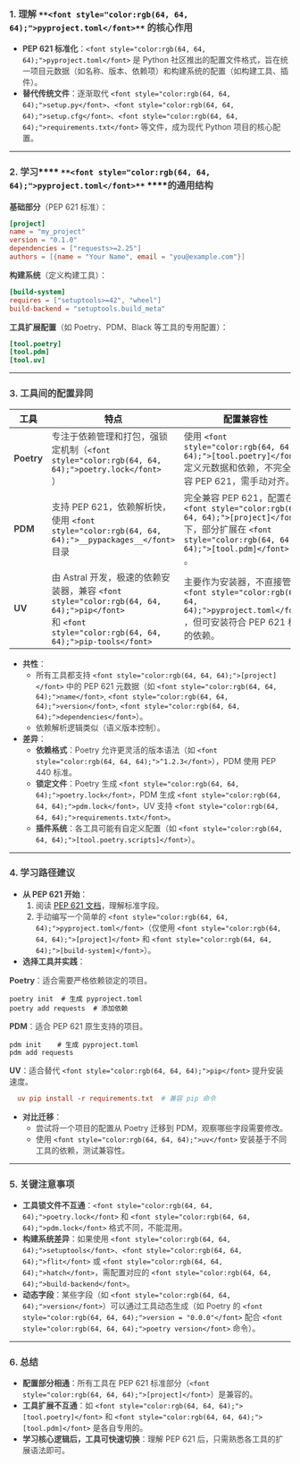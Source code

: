 ### <font style="color:rgb(64, 64, 64);">1. </font>**<font style="color:rgb(64, 64, 64);">理解 </font>**`**<font style="color:rgb(64, 64, 64);">pyproject.toml</font>**`**<font style="color:rgb(64, 64, 64);"> 的核心作用</font>**
+ **<font style="color:rgb(64, 64, 64);">PEP 621 标准化</font>**<font style="color:rgb(64, 64, 64);">：</font>`<font style="color:rgb(64, 64, 64);">pyproject.toml</font>`<font style="color:rgb(64, 64, 64);"> </font><font style="color:rgb(64, 64, 64);">是 Python 社区推出的配置文件格式，旨在统一项目元数据（如名称、版本、依赖项）和构建系统的配置（如构建工具、插件）。</font>
+ **<font style="color:rgb(64, 64, 64);">替代传统文件</font>**<font style="color:rgb(64, 64, 64);">：逐渐取代</font><font style="color:rgb(64, 64, 64);"> </font>`<font style="color:rgb(64, 64, 64);">setup.py</font>`<font style="color:rgb(64, 64, 64);">、</font>`<font style="color:rgb(64, 64, 64);">setup.cfg</font>`<font style="color:rgb(64, 64, 64);">、</font>`<font style="color:rgb(64, 64, 64);">requirements.txt</font>`<font style="color:rgb(64, 64, 64);"> </font><font style="color:rgb(64, 64, 64);">等文件，成为现代 Python 项目的核心配置。</font>

---

### <font style="color:rgb(64, 64, 64);">2.</font><font style="color:rgb(64, 64, 64);"> </font>**<font style="color:rgb(64, 64, 64);">学习</font>****<font style="color:rgb(64, 64, 64);"> </font>**`**<font style="color:rgb(64, 64, 64);">pyproject.toml</font>**`**<font style="color:rgb(64, 64, 64);"> </font>****<font style="color:rgb(64, 64, 64);">的通用结构</font>**
**<font style="color:rgb(64, 64, 64);">基础部分</font>**<font style="color:rgb(64, 64, 64);">（PEP 621 标准）：</font>

```toml
[project]
name = "my_project"
version = "0.1.0"
dependencies = ["requests>=2.25"]
authors = [{name = "Your Name", email = "you@example.com"}]
```

**<font style="color:rgb(64, 64, 64);">构建系统</font>**<font style="color:rgb(64, 64, 64);">（定义构建工具）：</font>

```toml
[build-system]
requires = ["setuptools>=42", "wheel"]
build-backend = "setuptools.build_meta"
```

**<font style="color:rgb(64, 64, 64);">工具扩展配置</font>**<font style="color:rgb(64, 64, 64);">（如 Poetry、PDM、Black 等工具的专用配置）：</font>

```toml
[tool.poetry]
[tool.pdm]
[tool.uv]
```

---

### <font style="color:rgb(64, 64, 64);">3.</font><font style="color:rgb(64, 64, 64);"> </font>**<font style="color:rgb(64, 64, 64);">工具间的配置异同</font>**
| **工具** | **特点** | **配置兼容性** |
| --- | --- | --- |
| **<font style="color:rgb(64, 64, 64);">Poetry</font>** | <font style="color:rgb(64, 64, 64);">专注于依赖管理和打包，强锁定机制（</font>`<font style="color:rgb(64, 64, 64);">poetry.lock</font>`<br/><font style="color:rgb(64, 64, 64);">）</font> | <font style="color:rgb(64, 64, 64);">使用</font><font style="color:rgb(64, 64, 64);"> </font>`<font style="color:rgb(64, 64, 64);">[tool.poetry]</font>`<br/><font style="color:rgb(64, 64, 64);"> </font><font style="color:rgb(64, 64, 64);">定义元数据和依赖，不完全兼容 PEP 621，需手动对齐。</font> |
| **<font style="color:rgb(64, 64, 64);">PDM</font>** | <font style="color:rgb(64, 64, 64);">支持 PEP 621，依赖解析快，使用</font><font style="color:rgb(64, 64, 64);"> </font>`<font style="color:rgb(64, 64, 64);">__pypackages__</font>`<br/><font style="color:rgb(64, 64, 64);"> </font><font style="color:rgb(64, 64, 64);">目录</font> | <font style="color:rgb(64, 64, 64);">完全兼容 PEP 621，配置在</font><font style="color:rgb(64, 64, 64);"> </font>`<font style="color:rgb(64, 64, 64);">[project]</font>`<br/><font style="color:rgb(64, 64, 64);"> </font><font style="color:rgb(64, 64, 64);">下，部分扩展在</font><font style="color:rgb(64, 64, 64);"> </font>`<font style="color:rgb(64, 64, 64);">[tool.pdm]</font>`<br/><font style="color:rgb(64, 64, 64);">。</font> |
| **<font style="color:rgb(64, 64, 64);">UV</font>** | <font style="color:rgb(64, 64, 64);">由 Astral 开发，极速的依赖安装器，兼容</font><font style="color:rgb(64, 64, 64);"> </font>`<font style="color:rgb(64, 64, 64);">pip</font>`<br/><font style="color:rgb(64, 64, 64);"> </font><font style="color:rgb(64, 64, 64);">和</font><font style="color:rgb(64, 64, 64);"> </font>`<font style="color:rgb(64, 64, 64);">pip-tools</font>` | <font style="color:rgb(64, 64, 64);">主要作为安装器，不直接管理</font><font style="color:rgb(64, 64, 64);"> </font>`<font style="color:rgb(64, 64, 64);">pyproject.toml</font>`<br/><font style="color:rgb(64, 64, 64);">，但可安装符合 PEP 621 标准的依赖。</font> |


+ **<font style="color:rgb(64, 64, 64);">共性</font>**<font style="color:rgb(64, 64, 64);">：</font>
    - <font style="color:rgb(64, 64, 64);">所有工具都支持</font><font style="color:rgb(64, 64, 64);"> </font>`<font style="color:rgb(64, 64, 64);">[project]</font>`<font style="color:rgb(64, 64, 64);"> </font><font style="color:rgb(64, 64, 64);">中的 PEP 621 元数据（如</font><font style="color:rgb(64, 64, 64);"> </font>`<font style="color:rgb(64, 64, 64);">name</font>`<font style="color:rgb(64, 64, 64);">,</font><font style="color:rgb(64, 64, 64);"> </font>`<font style="color:rgb(64, 64, 64);">version</font>`<font style="color:rgb(64, 64, 64);">,</font><font style="color:rgb(64, 64, 64);"> </font>`<font style="color:rgb(64, 64, 64);">dependencies</font>`<font style="color:rgb(64, 64, 64);">）。</font>
    - <font style="color:rgb(64, 64, 64);">依赖解析逻辑类似（语义版本控制）。</font>
+ **<font style="color:rgb(64, 64, 64);">差异</font>**<font style="color:rgb(64, 64, 64);">：</font>
    - **<font style="color:rgb(64, 64, 64);">依赖格式</font>**<font style="color:rgb(64, 64, 64);">：Poetry 允许更灵活的版本语法（如</font><font style="color:rgb(64, 64, 64);"> </font>`<font style="color:rgb(64, 64, 64);">^1.2.3</font>`<font style="color:rgb(64, 64, 64);">），PDM 使用 PEP 440 标准。</font>
    - **<font style="color:rgb(64, 64, 64);">锁定文件</font>**<font style="color:rgb(64, 64, 64);">：Poetry 生成</font><font style="color:rgb(64, 64, 64);"> </font>`<font style="color:rgb(64, 64, 64);">poetry.lock</font>`<font style="color:rgb(64, 64, 64);">，PDM 生成</font><font style="color:rgb(64, 64, 64);"> </font>`<font style="color:rgb(64, 64, 64);">pdm.lock</font>`<font style="color:rgb(64, 64, 64);">，UV 支持</font><font style="color:rgb(64, 64, 64);"> </font>`<font style="color:rgb(64, 64, 64);">requirements.txt</font>`<font style="color:rgb(64, 64, 64);">。</font>
    - **<font style="color:rgb(64, 64, 64);">插件系统</font>**<font style="color:rgb(64, 64, 64);">：各工具可能有自定义配置（如</font><font style="color:rgb(64, 64, 64);"> </font>`<font style="color:rgb(64, 64, 64);">[tool.poetry.scripts]</font>`<font style="color:rgb(64, 64, 64);">）。</font>

---

### <font style="color:rgb(64, 64, 64);">4.</font><font style="color:rgb(64, 64, 64);"> </font>**<font style="color:rgb(64, 64, 64);">学习路径建议</font>**
+ **<font style="color:rgb(64, 64, 64);">从 PEP 621 开始</font>**<font style="color:rgb(64, 64, 64);">：</font>
    1. <font style="color:rgb(64, 64, 64);">阅读</font><font style="color:rgb(64, 64, 64);"> </font>[PEP 621 文档](https://peps.python.org/pep-0621/)<font style="color:rgb(64, 64, 64);">，理解标准字段。</font>
    2. <font style="color:rgb(64, 64, 64);">手动编写一个简单的</font><font style="color:rgb(64, 64, 64);"> </font>`<font style="color:rgb(64, 64, 64);">pyproject.toml</font>`<font style="color:rgb(64, 64, 64);">（仅使用</font><font style="color:rgb(64, 64, 64);"> </font>`<font style="color:rgb(64, 64, 64);">[project]</font>`<font style="color:rgb(64, 64, 64);"> </font><font style="color:rgb(64, 64, 64);">和</font><font style="color:rgb(64, 64, 64);"> </font>`<font style="color:rgb(64, 64, 64);">[build-system]</font>`<font style="color:rgb(64, 64, 64);">）。</font>
+ **<font style="color:rgb(64, 64, 64);">选择工具并实践</font>**<font style="color:rgb(64, 64, 64);">：</font>

**<font style="color:rgb(64, 64, 64);">Poetry</font>**<font style="color:rgb(64, 64, 64);">：适合需要严格依赖锁定的项目。</font>

```plain
poetry init  # 生成 pyproject.toml
poetry add requests  # 添加依赖
```

**<font style="color:rgb(64, 64, 64);">PDM</font>**<font style="color:rgb(64, 64, 64);">：适合 PEP 621 原生支持的项目。</font>

```plain
pdm init    # 生成 pyproject.toml
pdm add requests
```

**<font style="color:rgb(64, 64, 64);">UV</font>**<font style="color:rgb(64, 64, 64);">：适合替代 </font>`<font style="color:rgb(64, 64, 64);">pip</font>`<font style="color:rgb(64, 64, 64);"> 提升安装速度。</font>

```toml
  uv pip install -r requirements.txt  # 兼容 pip 命令
```

+ **<font style="color:rgb(64, 64, 64);">对比迁移</font>**<font style="color:rgb(64, 64, 64);">：</font>
    - <font style="color:rgb(64, 64, 64);">尝试将一个项目的配置从 Poetry 迁移到 PDM，观察哪些字段需要修改。</font>
    - <font style="color:rgb(64, 64, 64);">使用</font><font style="color:rgb(64, 64, 64);"> </font>`<font style="color:rgb(64, 64, 64);">uv</font>`<font style="color:rgb(64, 64, 64);"> </font><font style="color:rgb(64, 64, 64);">安装基于不同工具的依赖，测试兼容性。</font>

---

### <font style="color:rgb(64, 64, 64);">5.</font><font style="color:rgb(64, 64, 64);"> </font>**<font style="color:rgb(64, 64, 64);">关键注意事项</font>**
+ **<font style="color:rgb(64, 64, 64);">工具锁文件不互通</font>**<font style="color:rgb(64, 64, 64);">：</font>`<font style="color:rgb(64, 64, 64);">poetry.lock</font>`<font style="color:rgb(64, 64, 64);"> </font><font style="color:rgb(64, 64, 64);">和</font><font style="color:rgb(64, 64, 64);"> </font>`<font style="color:rgb(64, 64, 64);">pdm.lock</font>`<font style="color:rgb(64, 64, 64);"> </font><font style="color:rgb(64, 64, 64);">格式不同，不能混用。</font>
+ **<font style="color:rgb(64, 64, 64);">构建系统差异</font>**<font style="color:rgb(64, 64, 64);">：如果使用</font><font style="color:rgb(64, 64, 64);"> </font>`<font style="color:rgb(64, 64, 64);">setuptools</font>`<font style="color:rgb(64, 64, 64);">、</font>`<font style="color:rgb(64, 64, 64);">flit</font>`<font style="color:rgb(64, 64, 64);"> </font><font style="color:rgb(64, 64, 64);">或</font><font style="color:rgb(64, 64, 64);"> </font>`<font style="color:rgb(64, 64, 64);">hatch</font>`<font style="color:rgb(64, 64, 64);">，需配置对应的</font><font style="color:rgb(64, 64, 64);"> </font>`<font style="color:rgb(64, 64, 64);">build-backend</font>`<font style="color:rgb(64, 64, 64);">。</font>
+ **<font style="color:rgb(64, 64, 64);">动态字段</font>**<font style="color:rgb(64, 64, 64);">：某些字段（如</font><font style="color:rgb(64, 64, 64);"> </font>`<font style="color:rgb(64, 64, 64);">version</font>`<font style="color:rgb(64, 64, 64);">）可以通过工具动态生成（如 Poetry 的</font><font style="color:rgb(64, 64, 64);"> </font>`<font style="color:rgb(64, 64, 64);">version = "0.0.0"</font>`<font style="color:rgb(64, 64, 64);"> </font><font style="color:rgb(64, 64, 64);">配合</font><font style="color:rgb(64, 64, 64);"> </font>`<font style="color:rgb(64, 64, 64);">poetry version</font>`<font style="color:rgb(64, 64, 64);"> </font><font style="color:rgb(64, 64, 64);">命令）。</font>

---

### <font style="color:rgb(64, 64, 64);">6.</font><font style="color:rgb(64, 64, 64);"> </font>**<font style="color:rgb(64, 64, 64);">总结</font>**
+ **<font style="color:rgb(64, 64, 64);">配置部分相通</font>**<font style="color:rgb(64, 64, 64);">：所有工具在 PEP 621 标准部分（</font>`<font style="color:rgb(64, 64, 64);">[project]</font>`<font style="color:rgb(64, 64, 64);">）是兼容的。</font>
+ **<font style="color:rgb(64, 64, 64);">工具扩展不互通</font>**<font style="color:rgb(64, 64, 64);">：如</font><font style="color:rgb(64, 64, 64);"> </font>`<font style="color:rgb(64, 64, 64);">[tool.poetry]</font>`<font style="color:rgb(64, 64, 64);"> </font><font style="color:rgb(64, 64, 64);">和</font><font style="color:rgb(64, 64, 64);"> </font>`<font style="color:rgb(64, 64, 64);">[tool.pdm]</font>`<font style="color:rgb(64, 64, 64);"> </font><font style="color:rgb(64, 64, 64);">是各自专用的。</font>
+ **<font style="color:rgb(64, 64, 64);">学习核心逻辑后，工具可快速切换</font>**<font style="color:rgb(64, 64, 64);">：理解 PEP 621 后，只需熟悉各工具的扩展语法即可。</font>

